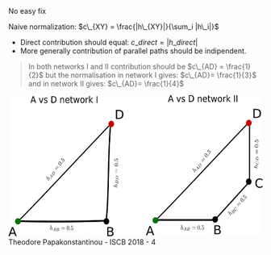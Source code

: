 <span class="heading">
No easy fix 
</span>
<span class="content">

Naive normalization: $c\_{XY} = \frac{|h\_{XY}|}{\sum_i |h\_i|}$

- Direct contribution should equal: $c\_{direct} = |h\_{direct}|$ 
- More generally contribution of parallel paths should be indipendent.

> In both networks I and II contribution should be $c\_{AD} = \frac{1}{2}$ 
> but the normalisation in network I gives:
>  $c\_{AD}= \frac{1}{3}$
> and in network II gives:
>  $c\_{AD}= \frac{1}{4}$

<img src="images/normal.png" height="280px"/>

</span>

<footer>
Theodore Papakonstantinou - ISCB 2018 - 4
</footer>
